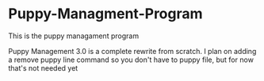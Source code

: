 # Puppy-Managment-Program
This is the puppy managament program


Puppy Management 3.0 is a complete rewrite from scratch. 
I plan on adding a remove puppy line command so you don't have to puppy file, but for now that's not needed yet
